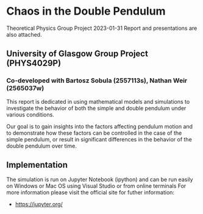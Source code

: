 # Chaos in the Double Pendulum
Theoretical Physics Group Project 2023-01-31
Report and presentations are also attached.

## University of Glasgow Group Project (PHYS4029P)
### Co-developed with Bartosz Sobula (2557113s), Nathan Weir (2565037w)
This report is dedicated in using mathematical models and simulations to investigate the behavior of both the simple and double pendulum under various conditions.

Our goal is to gain insights into the factors affecting pendulum motion and to demonstrate how these factors can be controlled in the case of the simple pendulum, or result in significant differences in the behavior of the double pendulum over time.

## Implementation
The simulation is run on Jupyter Notebook (ipython) and can be run easily on Windows or Mac OS using Visual Studio or from online terminals
For more information please visit the official site for futher information:
- https://jupyter.org/
